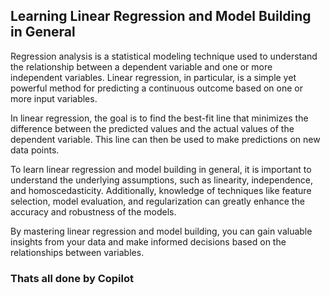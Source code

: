 ## Learning Linear Regression and Model Building in General

Regression analysis is a statistical modeling technique used to understand the relationship between a dependent variable and one or more independent variables. Linear regression, in particular, is a simple yet powerful method for predicting a continuous outcome based on one or more input variables.

In linear regression, the goal is to find the best-fit line that minimizes the difference between the predicted values and the actual values of the dependent variable. This line can then be used to make predictions on new data points.

To learn linear regression and model building in general, it is important to understand the underlying assumptions, such as linearity, independence, and homoscedasticity. Additionally, knowledge of techniques like feature selection, model evaluation, and regularization can greatly enhance the accuracy and robustness of the models.

By mastering linear regression and model building, you can gain valuable insights from your data and make informed decisions based on the relationships between variables.

### Thats all done by Copilot
